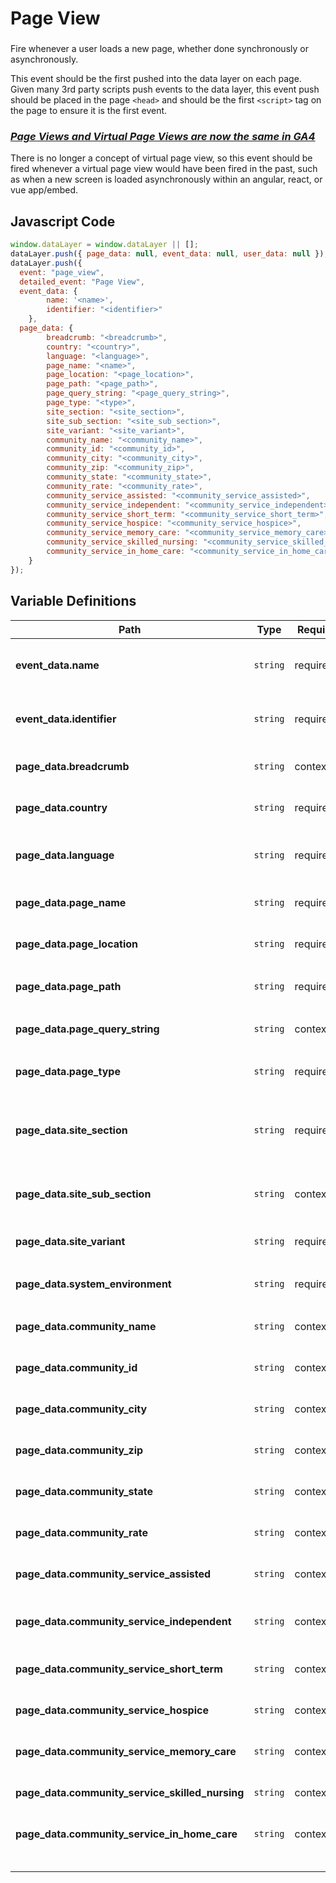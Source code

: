 # Page View

### 

Fire whenever a user loads a new page, whether done synchronously or asynchronously.

This event should be the first pushed into the data layer on each page. Given many 3rd party scripts push events to the data layer, this event push should be placed in the page `<head>` and should be the first `<script>` tag on the page to ensure it is the first event.

### <ins>_Page Views and Virtual Page Views are now the same in GA4_</ins> 
There is no longer a concept of virtual page view, so this event should be fired whenever a virtual page view would have been fired in the past, such as when a new screen is loaded asynchronously within an angular, react, or vue app/embed.

## Javascript Code
```js
window.dataLayer = window.dataLayer || [];
dataLayer.push({ page_data: null, event_data: null, user_data: null });  // Clear the previous page_data, event_data, and user_data objects.
dataLayer.push({
  event: "page_view",
  detailed_event: "Page View",
  event_data: {
        name: '<name>',
        identifier: "<identifier>"
    },
  page_data: {
        breadcrumb: "<breadcrumb>",
        country: "<country>",
        language: "<language>",
        page_name: "<name>",
        page_location: "<page_location>",
        page_path: "<page_path>",
        page_query_string: "<page_query_string>",
        page_type: "<type>",
        site_section: "<site_section>",
        site_sub_section: "<site_sub_section>",
        site_variant: "<site_variant>",
        community_name: "<community_name>",
        community_id: "<community_id>",
        community_city: "<community_city>",
        community_zip: "<community_zip>",
        community_state: "<community_state>",
        community_rate: "<community_rate>",
        community_service_assisted: "<community_service_assisted>",
        community_service_independent: "<community_service_independent>",
        community_service_short_term: "<community_service_short_term>",
        community_service_hospice: "<community_service_hospice>",
        community_service_memory_care: "<community_service_memory_care>",
        community_service_skilled_nursing: "<community_service_skilled_nursing>",
        community_service_in_home_care: "<community_service_in_home_care>"
    }
});
```

## Variable Definitions

|Path|Type|Required|Description|Example|Max Len|How to test?|
| --- | --- | --- | --- | --- | --- | --- |
|**event_data.name**|`string`|required|The human-readable event name. This should be something that an analyst without a deep knowledge of the technical implementation of the site can easily identify the event with. It should be lowercase snake_case.|`page_view`<br>`add_to_cart`<br>`purchase`|`100 (standard)`<br>`500 (GA360)`|Value not null or empty. Length within limit.|
|**event_data.identifier**|`string`|required|The machine-readable event identifier. This should be a unique value specific to this piece of content, if one exists. If one does not exist, this can also be populated with the same value as the name param.|`pv_home_1234`<br>`community_92123_ca`|`100 (standard)`<br>`500 (GA360)`|Value not null or empty. Length within limit.|
|**page_data.breadcrumb**|`string`|contextual|A delimited list of hierarchical sections that describe the current page's location within the navigation of the site.|`home\|\|care and living\|\|what is memory care?`|`100 (standard)`<br>`500 (GA360)`|Value not null or empty. Length within limit.|
|**page_data.country**|`string`|required|The country associated with the current page.|`US`<br>`CA`|`100 (standard)`<br>`500 (GA360)`|Value not null or empty. Length within limit.|
|**page_data.language**|`string`|required|The language of the current page, usually pulled from the &lt;html&gt; tag lang attribute.|`en-us`<br>`en-gb`<br>`ch-cn`<br>`fr-ca`<br>`fr-fr`|`100 (standard)`<br>`500 (GA360)`|Value not null or empty. Length within limit.|
|**page_data.page_name**|`string`|required|Captures the name of the page the user is on separate from the title of the page. This should not be pulled from the &&lt;title&gt; tag. |`home`<br>`what is memory care?`<br>`community \| sunrise of dublin`|`100 (standard)`<br>`500 (GA360)`|Value not null or empty. Length within limit.|
|**page_data.page_location**|`string`|required|The URL of the page currently being viewed. This value will include the full, unaltered URL of the page\/screen the user is currently viewing, including query parameters, fragments, etc.|https:\/\/www.example.com\/home?user=true&audience=test\#aboutus|`100 (standard)`<br>`500 (GA360)`|Value not null or empty. Length within limit.|
|**page_data.page_path**|`string`|required|Captures the path portion of the page URL. This will not include the hostname/domain, query parameters, fragments, etc.|`/`<br>`/communities`<br>`/communities/oh/sunrise-of-dublin`<br>`/care-living/memory-care`|`100 (standard)`<br>`500 (GA360)`|Value not null or empty. Length within limit.|
|**page_data.page_query_string**|`string`|contextual|The query string portion of the URL. This will not include the host name, path, fragments, etc. |`?utm_campaign=example&utm_source=example&utm_medium=example`|`100 (standard)`<br>`500 (GA360)`|Value not null or empty. Length within limit.|
|**page_data.page_type**|`string`|required|Used for grouping pages (or screens) into high level types. Most often aligns with page taxonomy or content type for base page.|`home`<br>`landing page`<br>`information`<br>`lead gen`|`100 (standard)`<br>`500 (GA360)`|Value not null or empty. Length within limit.|
|**page_data.site_section**|`string`|required|The section of the site that the current page resides in.|`home`<br>`communities`<br>`experience sunrise`<br>`care and living`<br>`advice and planning`<br>`search`<br>`etc.`|`100 (standard)`<br>`500 (GA360)`|Value not null or empty. Length within limit.|
|**page_data.site_sub_section**|`string`|contextual|The sub-section of the site that the current page resides in.|`life at sunrise`<br>`pets, our services`<br>`assisted living`<br>`resources`<br>`etc. `|`100 (standard)`<br>`500 (GA360)`|Value not null or empty. Length within limit.|
|**page_data.site_variant**|`string`|required|Describes the version of the site that is being shown|`responsive`<br>`mobile`<br>`desktop`|`100 (standard), 500 (GA360)`|Value not null or empty. Length within limit.|
|**page_data.system_environment**|`string`|required|Describes the specific setup or configuration of an application or system that serves a particular purpose within the development and deployment lifecycle.|`production`<br>`development`<br>`qa`<br>`staging`|`100 (standard)`<br>`500 (GA360)`|Value not null or empty. Length within limit.|
|**page_data.community_name**|`string`|contextual|The name of the community.|`Shady Pines Retirement Home`|`100 (standard)`<br>`500 (GA360)`|Value not null or empty. Length within limit.|
|**page_data.community_id**|`string`|contextual|The unique identifier for the community.|`12345`|`100 (standard)`<br>`500 (GA360)`|Value not null or empty. Length within limit.|
|**page_data.community_city**|`string`|contextual|The city where the community is located.|`Springfield`|`100 (standard)`<br>`500 (GA360)`|Value not null or empty. Length within limit.|
|**page_data.community_zip**|`string`|contextual|The ZIP code of the community.|`12345`|`100 (standard)`<br>`500 (GA360)`|Value not null or empty. Length within limit.|
|**page_data.community_state**|`string`|contextual|The state where the community is located.|`IL`|`100 (standard)`<br>`500 (GA360)`|Value not null or empty. Length within limit.|
|**page_data.community_rate**|`string`|contextual|The rate or cost associated with the community. Often times presented as a "rates starting at $2,000/month".|`2000`|`100 (standard)`<br>`500 (GA360)`|Value not null or empty. Length within limit.|
|**page_data.community_service_assisted**|`string`|contextual|Indicates if assisted living services are offered at the community. Set to TRUE if the service is offered, FALSE if not offered, and UNDEFINED if the page is not a community-related page.|`TRUE`|`100 (standard)`<br>`500 (GA360)`|Value is either TRUE, FALSE, or UNDEFINED.|
|**page_data.community_service_independent**|`string`|contextual|Indicates if independent living services are offered at the community. Set to TRUE if the service is offered, FALSE if not offered, and UNDEFINED if the page is not a community-related page.|`TRUE`|`100 (standard)`<br>`500 (GA360)`|Value is either TRUE, FALSE, or UNDEFINED.|
|**page_data.community_service_short_term**|`string`|contextual|Indicates if short-term stay services are offered at the community. Set to TRUE if the service is offered, FALSE if not offered, and UNDEFINED if the page is not a community-related page.|`TRUE`|`100 (standard)`<br>`500 (GA360)`|Value is either TRUE, FALSE, or UNDEFINED.|
|**page_data.community_service_hospice**|`string`|contextual|Indicates if hospice services are offered at the community. Set to TRUE if the service is offered, FALSE if not offered, and UNDEFINED if the page is not a community-related page.|`TRUE`|`100 (standard)`<br>`500 (GA360)`|Value is either TRUE, FALSE, or UNDEFINED.|
|**page_data.community_service_memory_care**|`string`|contextual|Indicates if memory care services are offered at the community. Set to TRUE if the service is offered, FALSE if not offered, and UNDEFINED if the page is not a community-related page.|`TRUE`|`100 (standard)`<br>`500 (GA360)`|Value is either TRUE, FALSE, or UNDEFINED.|
|**page_data.community_service_skilled_nursing**|`string`|contextual|Indicates if skilled nursing services are offered at the community. Set to TRUE if the service is offered, FALSE if not offered, and UNDEFINED if the page is not a community-related page.|`TRUE`|`100 (standard)`<br>`500 (GA360)`|Value is either TRUE, FALSE, or UNDEFINED.|
|**page_data.community_service_in_home_care**|`string`|contextual|Indicates if in-home care services are offered at the community. Set to TRUE if the service is offered, FALSE if not offered, and UNDEFINED if the page is not a community-related page.|`TRUE`|`100 (standard)`<br>`500 (GA360)`|Value is either TRUE, FALSE, or UNDEFINED.|
||||&nbsp;&nbsp;&nbsp;&nbsp;&nbsp;&nbsp;&nbsp;&nbsp;&nbsp;&nbsp;&nbsp;&nbsp;&nbsp;&nbsp;&nbsp;&nbsp;&nbsp;&nbsp;&nbsp;&nbsp;&nbsp;&nbsp;&nbsp;&nbsp;&nbsp;&nbsp;&nbsp;&nbsp;&nbsp;&nbsp;&nbsp;&nbsp;&nbsp;&nbsp;&nbsp;&nbsp;&nbsp;&nbsp;&nbsp;&nbsp;&nbsp;&nbsp;&nbsp;&nbsp;&nbsp;&nbsp;&nbsp;&nbsp;&nbsp;&nbsp;&nbsp;&nbsp;&nbsp;&nbsp;&nbsp;&nbsp;&nbsp;&nbsp;&nbsp;&nbsp;&nbsp;&nbsp;&nbsp;&nbsp;&nbsp;&nbsp;&nbsp;&nbsp;&nbsp;&nbsp;&nbsp;&nbsp;&nbsp;&nbsp;&nbsp;&nbsp;&nbsp;&nbsp;&nbsp;&nbsp;&nbsp;&nbsp;&nbsp;&nbsp;&nbsp;&nbsp;&nbsp;&nbsp;&nbsp;&nbsp;&nbsp;&nbsp;&nbsp;&nbsp;&nbsp;&nbsp;&nbsp;&nbsp;&nbsp;&nbsp;&nbsp;&nbsp;&nbsp;&nbsp;&nbsp;&nbsp;&nbsp;&nbsp;&nbsp;&nbsp;&nbsp;&nbsp;&nbsp;&nbsp;&nbsp;&nbsp;&nbsp;&nbsp;&nbsp;&nbsp;||&nbsp;&nbsp;&nbsp;&nbsp;&nbsp;&nbsp;&nbsp;&nbsp;&nbsp;&nbsp;&nbsp;&nbsp;&nbsp;&nbsp;&nbsp;&nbsp;&nbsp;&nbsp;&nbsp;&nbsp;&nbsp;&nbsp;&nbsp;&nbsp;&nbsp;&nbsp;&nbsp;&nbsp;&nbsp;&nbsp;|&nbsp;&nbsp;&nbsp;&nbsp;&nbsp;&nbsp;&nbsp;&nbsp;&nbsp;&nbsp;&nbsp;&nbsp;&nbsp;&nbsp;&nbsp;&nbsp;&nbsp;&nbsp;&nbsp;&nbsp;&nbsp;&nbsp;&nbsp;&nbsp;&nbsp;&nbsp;&nbsp;&nbsp;&nbsp;&nbsp;|


